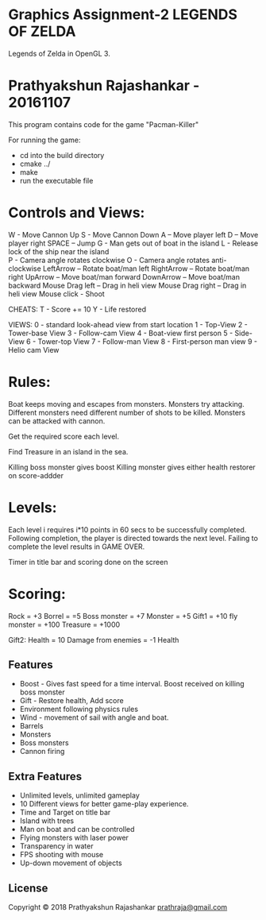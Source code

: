 Graphics Assignment-2 LEGENDS OF ZELDA
===================================

Legends of Zelda in OpenGL 3.

Prathyakshun Rajashankar - 20161107
===================================

This program contains code for the game "Pacman-Killer"

For running the game:
* cd into the build directory
* cmake ../
* make
* run the executable file

Controls and Views:
===================

W - Move Cannon Up
S - Move Cannon Down
A – Move player left
D – Move player right
SPACE – Jump
G - Man gets out of boat in the island
L - Release lock of the ship near the island    
P - Camera angle rotates clockwise
O - Camera angle rotates anti-clockwise
LeftArrow – Rotate boat/man left
RightArrow – Rotate boat/man right
UpArrow – Move boat/man forward
DownArrow – Move boat/man backward
Mouse Drag left – Drag in heli view
Mouse Drag right – Drag in heli view
Mouse click - Shoot

CHEATS:
T - Score += 10
Y - Life restored

VIEWS:
0 - standard look-ahead view from start location
1 - Top-View
2 - Tower-base View
3 - Follow-cam View
4 - Boat-view first person
5 - Side-View
6 - Tower-top View
7 - Follow-man View
8 - First-person man view
9 - Helio cam View

Rules:
======

Boat keeps moving and escapes from monsters. Monsters try attacking. Different monsters need different number of shots
to be killed. Monsters can be attacked with cannon.

Get the required score each level.

Find Treasure in an island in the sea.

Killing boss monster gives boost
Killing monster gives either health restorer on score-addder

Levels:
=======

Each level i requires i*10 points in 60 secs to be successfully completed. Following completion, the player is directed towards the next level. Failing to complete the level results in GAME OVER.

Timer in title bar and scoring done on the screen


Scoring:
========

Rock = +3
Borrel = =5
Boss monster = +7
Monster = +5
Gift1 = +10
fly monster = +100
Treasure = +1000

Gift2: Health = 10
Damage from enemies = -1 Health

Features
--------
* Boost - Gives fast speed for a time interval. Boost received on killing boss monster
* Gift - Restore health, Add score
* Environment following physics rules
* Wind - movement of sail with angle and boat.
* Barrels
* Monsters
* Boss monsters
* Cannon firing

Extra Features
--------------

* Unlimited levels, unlimited gameplay
* 10 Different views for better game-play experience.
* Time and Target on title bar
* Island with trees
* Man on boat and can be controlled
* Flying monsters with laser power
* Transparency in water
* FPS shooting with mouse
* Up-down movement of objects

License
-------

Copyright &copy; 2018 Prathyakshun Rajashankar <prathraja@gmail.com>
